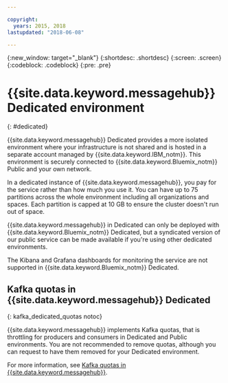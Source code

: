 ```yaml
---

copyright:
  years: 2015, 2018
lastupdated: "2018-06-08"

---
```


{:new_window: target="_blank"}
{:shortdesc: .shortdesc}
{:screen: .screen}
{:codeblock: .codeblock}
{:pre: .pre}


# {{site.data.keyword.messagehub}} Dedicated environment
{: #dedicated}

{{site.data.keyword.messagehub}} Dedicated provides a more
isolated environment where your infrastructure is not shared and is hosted in a separate account managed by {{site.data.keyword.IBM_notm}}. This environment is securely connected to {{site.data.keyword.Bluemix_notm}} Public and your own network.

In a dedicated instance of {{site.data.keyword.messagehub}}, you
pay for the service rather than how much you use it. You can have up to 75 partitions across the
whole environment including all organizations and spaces. Each partition is capped at 10 GB to
ensure the cluster doesn't run out of space.

{{site.data.keyword.messagehub}} in Dedicated can only be deployed with {{site.data.keyword.Bluemix_notm}} Dedicated, but a syndicated version of our public service can be made available if you're using other dedicated environments.

The Kibana and Grafana dashboards for monitoring the service are not supported in {{site.data.keyword.Bluemix_notm}} Dedicated.


## Kafka quotas in {{site.data.keyword.messagehub}} Dedicated
{: kafka_dedicated_quotas notoc}

{{site.data.keyword.messagehub}} implements Kafka quotas, that is throttling for producers and consumers in Dedicated and Public environments. You are not recommended to remove quotas, although you can request to have them removed for your Dedicated environment.

For more information, see [Kafka quotas in {{site.data.keyword.messagehub}}](/docs/services/MessageHub/messagehub117.html).







